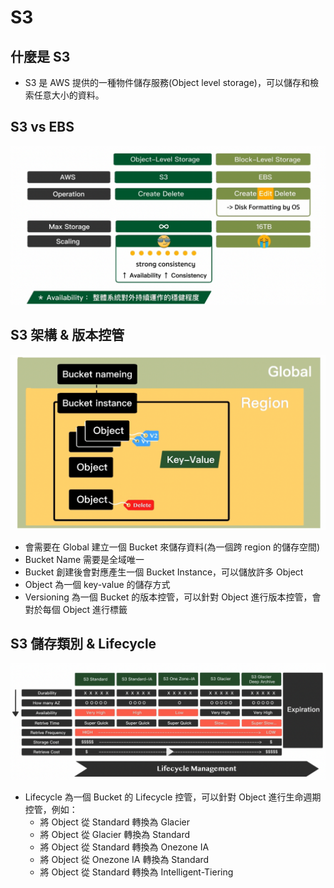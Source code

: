 # S3

## 什麼是 S3

- S3 是 AWS 提供的一種物件儲存服務(Object level storage)，可以儲存和檢索任意大小的資料。

## S3 vs EBS

![S3 vs EBS](./img/s3_vs_ebs.png)

## S3 架構 & 版本控管

![S3 架構](./img/s3_version_control.png)

- 會需要在 Global 建立一個 Bucket 來儲存資料(為一個跨 region 的儲存空間)
- Bucket Name 需要是全域唯一
- Bucket 創建後會對應產生一個 Bucket Instance，可以儲放許多 Object
- Object 為一個 key-value 的儲存方式
- Versioning 為一個 Bucket 的版本控管，可以針對 Object 進行版本控管，會對於每個 Object 進行標籤

## S3 儲存類別 & Lifecycle

![S3 儲存類別](./img/s3_storage_class.png)

- Lifecycle 為一個 Bucket 的 Lifecycle 控管，可以針對 Object 進行生命週期控管，例如：
  - 將 Object 從 Standard 轉換為 Glacier
  - 將 Object 從 Glacier 轉換為 Standard
  - 將 Object 從 Standard 轉換為 Onezone IA
  - 將 Object 從 Onezone IA 轉換為 Standard
  - 將 Object 從 Standard 轉換為 Intelligent-Tiering
